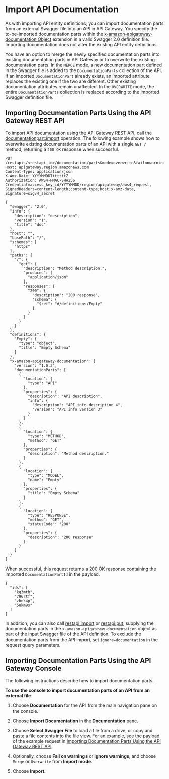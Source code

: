 # Import API Documentation<a name="api-gateway-documenting-api-quick-start-import-export"></a>

 As with importing API entity definitions, you can import documentation parts from an external Swagger file into an API in API Gateway\. You specify the to\-be\-imported documentation parts within the [x\-amazon\-apigateway\-documentation Object](api-gateway-swagger-extensions-documentation.md) extension in a valid Swagger 2\.0 definition file\. Importing documentation does not alter the existing API entity definitions\.

You have an option to merge the newly specified documentation parts into existing documentation parts in API Gateway or to overwrite the existing documentation parts\. In the `MERGE` mode, a new documentation part defined in the Swagger file is added to the `DocumentationParts` collection of the API\. If an imported `DocumentationPart` already exists, an imported attribute replaces the existing one if the two are different\. Other existing documentation attributes remain unaffected\. In the `OVERWRITE` mode, the entire `DocumentationParts` collection is replaced according to the imported Swagger definition file\.

## Importing Documentation Parts Using the API Gateway REST API<a name="api-gateway-importing-api-with-swagger-file-using-rest-api"></a>

To import API documentation using the API Gateway REST API, call the [documentationpart:import](http://docs.aws.amazon.com/apigateway/api-reference/link-relation/documentationpart-import/) operation\. The following example shows how to overwrite existing documentation parts of an API with a single `GET / ` method, returning a `200 OK` response when successful\.

```
PUT /restapis/<restapi_id>/documentation/parts&mode=overwrite&failonwarnings=true
Host: apigateway.region.amazonaws.com
Content-Type: application/json
X-Amz-Date: YYYYMMDDTttttttZ
Authorization: AWS4-HMAC-SHA256 Credential=access_key_id/YYYYMMDD/region/apigateway/aws4_request, SignedHeaders=content-length;content-type;host;x-amz-date, Signature=sigv4_secret

{
  "swagger": "2.0",
  "info": {
    "description": "description",
    "version": "1",
    "title": "doc"
  },
  "host": "",
  "basePath": "/",
  "schemes": [
    "https"
  ],
  "paths": {
    "/": {
      "get": {
        "description": "Method description.",
        "produces": [
          "application/json"
        ],
        "responses": {
          "200": {
            "description": "200 response",
            "schema": {
              "$ref": "#/definitions/Empty"
            }
          }
        }
      }
    }
  },
  "definitions": {
    "Empty": {
      "type": "object",
      "title": "Empty Schema"
    }
  },
  "x-amazon-apigateway-documentation": {
    "version": "1.0.3",
    "documentationParts": [
      {
        "location": {
          "type": "API"
        },
        "properties": {
          "description": "API description",
          "info": {
            "description": "API info description 4",
            "version": "API info version 3"
          }
        }
      },
      {
        "location": {
          "type": "METHOD",
          "method": "GET"
        },
        "properties": {
          "description": "Method description."
        }
      },
      {
        "location": {
          "type": "MODEL",
          "name": "Empty"
        },
        "properties": {
          "title": "Empty Schema"
        }
      },
      {
        "location": {
          "type": "RESPONSE",
          "method": "GET",
          "statusCode": "200"
        },
        "properties": {
          "description": "200 response"
        }
      }
    ]
  }
}
```

When successful, this request returns a 200 OK response containing the imported `DocumentationPartId` in the payload\.

```
{
  "ids": [
    "kg3mth",
    "796rtf",
    "zhek4p",
    "5ukm9s"
  ]
}
```

In addition, you can also call [restapi:import](http://docs.aws.amazon.com/apigateway/api-reference/link-relation/restapi-import/) or [restapi:put](http://docs.aws.amazon.com/apigateway/api-reference/link-relation/restapi-put/), supplying the documentation parts in the `x-amazon-apigateway-documentation` object as part of the input Swagger file of the API definition\. To exclude the documentation parts from the API import, set `ignore=documentation` in the request query parameters\.

## Importing Documentation Parts Using the API Gateway Console<a name="api-gateway-importing-api-with-swagger-file-using-console"></a>

The following instructions describe how to import documentation parts\.

**To use the console to import documentation parts of an API from an external file**

1. Choose **Documentation** for the API from the main navigation pane on the console\.

1. Choose **Import Documentation** in the **Documentation** pane\.

1. Choose **Select Swagger File** to load a file from a drive, or copy and paste a file contents into the file view\. For an example, see the payload of the example request in [Importing Documentation Parts Using the API Gateway REST API](#api-gateway-importing-api-with-swagger-file-using-rest-api)\.

1. Optionally, choose **Fail on warnings** or **Ignore warnings**, and choose `Merge` or `Overwrite` from **Import mode**\.

1. Choose **Import**\.